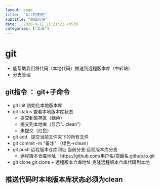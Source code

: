 ```yaml
---
layout: page
title:  "Git的使用"
subtitle: "基础应用"
date:   2020-0-11 21:21:21 +0530
categories: ["工具"]
---
```


# git
- 能帮助我们将代码（本地代码）推送到远程版本库（中转站）
- 分支管理

## git指令 ： git+子命令
- git init 初始化本地版本库
- git status 查看本地版本库状态
    - 提交到暂存区（绿色）
    - 提交到本地库（显示“...clean”）
    - 未提交（红色） 
- git add . 提交当前文件夹下的所有文件
- git commit -m "备注" （绿色->clean）
- git push 远程版本仓库网址 当前分支:远程版本库分支
    - 远程版本仓库地址：https://github.com/用户名/项目名.github.io.git
- git clone git clone + 远程版本仓库地址  克隆远程版本仓库代码到本地

## 推送代码时本地版本库状态必须为clean